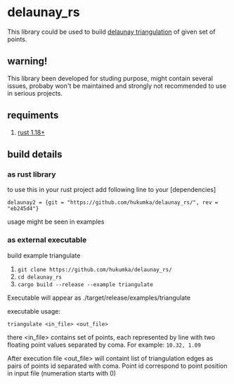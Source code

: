 # delaunay_rs

This library could be used to build [delaunay triangulation](https://en.wikipedia.org/wiki/Delaunay_triangulation) of given set of points.

## warning!
This library been developed for studing purpose, might contain several issues, 
probaby won't be maintained and strongly not recommended to use in serious projects.

## requiments

1. [rust 1.18+](https://www.rust-lang.org)

## build details

### as rust library
to use this in your rust project add following line to your [dependencies]

`delaunay2 = {git = "https://github.com/hukumka/delaunay_rs/", rev = "eb245d4"}`

usage might be seen in examples

### as external executable
build example triangulate

1. `git clone https://github.com/hukumka/delaunay_rs/`
2. `cd delaunay_rs`
3. `cargo build --release --example triangulate`

Executable will appear as ./target/release/examples/triangulate

executable usage:

`triangulate <in_file> <out_file>`

there <in_file> contains set of points, each represented by line with two floating point values separated by coma. For example:
`10.32, 1.09`

After execution file <out_file> will containt list of triangulation edges as pairs of points id separated with coma.
Point id correspond to point position in input file (numeration starts with 0)
